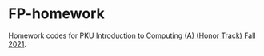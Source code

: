 # FP-homework

Homework codes for PKU [Introduction to Computing (A) (Honor Track) Fall 2021](https://zhenjiang888.github.io/FP/2021/).